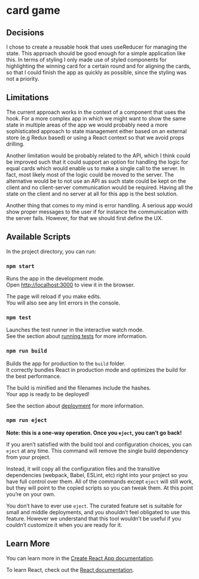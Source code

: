 # card game

## Decisions

I chose to create a reusable hook that uses useReducer for managing the state. This approach should be good enough for a simple application like this. In terms of styling I only made use of styled components for highlighting the winning card for a certain round and for aligning the cards, so that I could finish the app as quickly as possible, since the styling was not a priority.

## Limitations

The current approach works in the context of a component that uses the hook. For a more complex app in which we might want to show the same state in multiple areas of the app we would probably need a more sophisticated approach to state management either based on an external store (e.g Redux based) or using a React context so that we avoid props drilling.

Another limitation would be probably related to the API, which I think could be improved such that it could support an option for handling the logic for equal cards which would enable us to make a single call to the server. In fact, most likely most of the logic could be moved to the server. The alternative would be to not use an API as such state could be kept on the client and no client-server communication would be required. Having all the state on the client and no server at all for this app is the best solution.

Another thing that comes to my mind is error handling. A serious app would show proper messages to the user if for instance the communication with the server fails. However, for that we should first define the UX.

## Available Scripts

In the project directory, you can run:

### `npm start`

Runs the app in the development mode.\
Open [http://localhost:3000](http://localhost:3000) to view it in the browser.

The page will reload if you make edits.\
You will also see any lint errors in the console.

### `npm test`

Launches the test runner in the interactive watch mode.\
See the section about [running tests](https://facebook.github.io/create-react-app/docs/running-tests) for more information.

### `npm run build`

Builds the app for production to the `build` folder.\
It correctly bundles React in production mode and optimizes the build for the best performance.

The build is minified and the filenames include the hashes.\
Your app is ready to be deployed!

See the section about [deployment](https://facebook.github.io/create-react-app/docs/deployment) for more information.

### `npm run eject`

**Note: this is a one-way operation. Once you `eject`, you can’t go back!**

If you aren’t satisfied with the build tool and configuration choices, you can `eject` at any time. This command will remove the single build dependency from your project.

Instead, it will copy all the configuration files and the transitive dependencies (webpack, Babel, ESLint, etc) right into your project so you have full control over them. All of the commands except `eject` will still work, but they will point to the copied scripts so you can tweak them. At this point you’re on your own.

You don’t have to ever use `eject`. The curated feature set is suitable for small and middle deployments, and you shouldn’t feel obligated to use this feature. However we understand that this tool wouldn’t be useful if you couldn’t customize it when you are ready for it.

## Learn More

You can learn more in the [Create React App documentation](https://facebook.github.io/create-react-app/docs/getting-started).

To learn React, check out the [React documentation](https://reactjs.org/).
